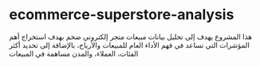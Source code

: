 # ecommerce-superstore-analysis
هذا المشروع يهدف إلى تحليل بيانات مبيعات متجر إلكتروني ضخم بهدف استخراج أهم المؤشرات التي تساعد في فهم الأداء العام للمبيعات والأرباح، بالإضافة إلى تحديد أكثر الفئات، العملاء، والمدن مساهمة في المبيعات
